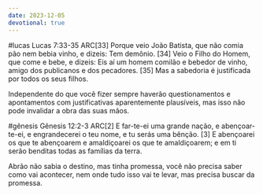 ```yaml
---
date: 2023-12-05
devotional: true
---
```

#lucas‭‭
Lucas‬ ‭7:33‭-‬35‬ ‭ARC‬‬[33] Porque veio João Batista, que não comia pão nem bebia vinho, e dizeis: Tem demônio. [34] Veio o Filho do Homem, que come e bebe, e dizeis: Eis aí um homem comilão e bebedor de vinho, amigo dos publicanos e dos pecadores. [35] Mas a sabedoria é justificada por todos os seus filhos.

Independente do que você fizer sempre haverão questionamentos e apontamentos com justificativas aparentemente plausíveis, mas isso não pode invalidar a obra das suas mãos.

#gênesis
‭‭Gênesis‬ ‭12:2‭-‬3‬ ‭ARC‬‬[2] E far-te-ei uma grande nação, e abençoar-te-ei, e engrandecerei o teu nome, e tu serás uma bênção. [3] E abençoarei os que te abençoarem e amaldiçoarei os que te amaldiçoarem; e em ti serão benditas todas as famílias da terra.

Abrão não sabia o destino, mas tinha promessa, você não precisa saber como vai acontecer, nem onde tudo isso vai te levar, mas precisa buscar da promessa.